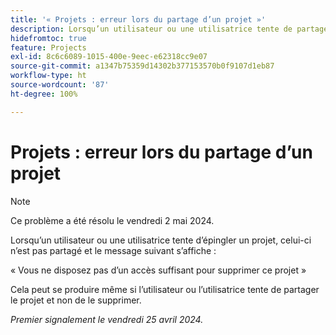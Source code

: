 ```yaml
---
title: '« Projets : erreur lors du partage d’un projet »'
description: Lorsqu’un utilisateur ou une utilisatrice tente de partager un projet, celui-ci n’est pas partagé et un message s’affiche.
hidefromtoc: true
feature: Projects
exl-id: 8c6c6089-1015-400e-9eec-e62318cc9e07
source-git-commit: a1347b75359d14302b377153570b0f9107d1eb87
workflow-type: ht
source-wordcount: '87'
ht-degree: 100%

---
```


# Projets : erreur lors du partage d’un projet

>[!NOTE]
>
>Ce problème a été résolu le vendredi 2 mai 2024.

Lorsqu’un utilisateur ou une utilisatrice tente d’épingler un projet, celui-ci n’est pas partagé et le message suivant s’affiche :

« Vous ne disposez pas d’un accès suffisant pour supprimer ce projet »

Cela peut se produire même si l’utilisateur ou l’utilisatrice tente de partager le projet et non de le supprimer.

_Premier signalement le vendredi 25 avril 2024._
